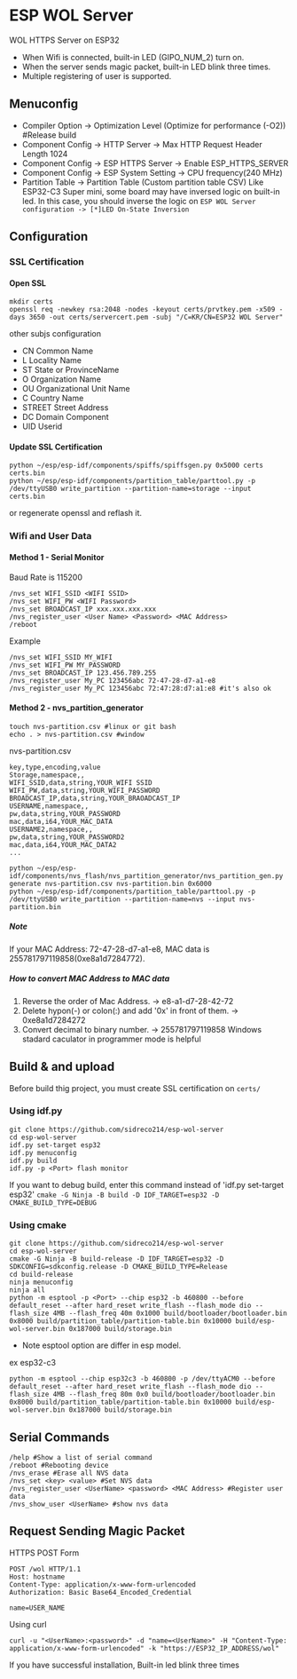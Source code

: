 # ESP WOL Server
WOL HTTPS Server on ESP32

* When Wifi is connected, built-in LED (GIPO_NUM_2) turn on.
* When the server sends magic packet, built-in LED blink three times.
* Multiple registering of user is supported.

## Menuconfig
* Compiler Option -> Optimization Level (Optimize for performance (-O2)) #Release build
* Component Config -> HTTP Server -> Max HTTP Request Header Length 1024
* Component Config -> ESP HTTPS Server -> Enable ESP_HTTPS_SERVER 
* Component Config -> ESP System Setting -> CPU frequency(240 MHz)
* Partition Table -> Partition Table (Custom partition table CSV)
Like ESP32-C3 Super mini, some board may have inversed logic on built-in led. In this case, you should inverse the logic on ```ESP WOL Server configuration -> [*]LED On-State Inversion```

## Configuration
### SSL Certification
#### Open SSL
```console
mkdir certs
openssl req -newkey rsa:2048 -nodes -keyout certs/prvtkey.pem -x509 -days 3650 -out certs/servercert.pem -subj "/C=KR/CN=ESP32 WOL Server"
```
other subjs configuration
* CN      Common Name
* L       Locality Name
* ST      State or ProvinceName
* O       Organization Name
* OU      Organizational Unit Name
* C       Country Name
* STREET  Street Address
* DC      Domain Component
* UID     Userid

#### Update SSL Certification
```console
python ~/esp/esp-idf/components/spiffs/spiffsgen.py 0x5000 certs certs.bin
python ~/esp/esp-idf/components/partition_table/parttool.py -p /dev/ttyUSB0 write_partition --partition-name=storage --input certs.bin
```
or regenerate openssl and reflash it.

### Wifi and User Data
#### Method 1 - Serial Monitor
Baud Rate is 115200
```console
/nvs_set WIFI_SSID <WIFI SSID>
/nvs_set WIFI_PW <WIFI Password>
/nvs_set BROADCAST_IP xxx.xxx.xxx.xxx
/nvs_register_user <User Name> <Password> <MAC Address>
/reboot
```

Example
```console
/nvs_set WIFI_SSID MY_WIFI
/nvs_set WIFI_PW MY_PASSWORD
/nvs_set BROADCAST_IP 123.456.789.255
/nvs_register_user My_PC 123456abc 72-47-28-d7-a1-e8
/nvs_register_user My_PC 123456abc 72:47:28:d7:a1:e8 #it's also ok
```

#### Method 2 - nvs_partition_generator
```console
touch nvs-partition.csv #linux or git bash
echo . > nvs-partition.csv #window
```

nvs-partition.csv
```console
key,type,encoding,value
Storage,namespace,,
WIFI_SSID,data,string,YOUR_WIFI SSID
WIFI_PW,data,string,YOUR_WIFI_PASSWORD
BROADCAST_IP,data,string,YOUR_BRAOADCAST_IP
USERNAME,namespace,,
pw,data,string,YOUR_PASSWORD
mac,data,i64,YOUR_MAC_DATA
USERNAME2,namespace,,
pw,data,string,YOUR_PASSWORD2
mac,data,i64,YOUR_MAC_DATA2
...
```

```console
python ~/esp/esp-idf/components/nvs_flash/nvs_partition_generator/nvs_partition_gen.py generate nvs-partition.csv nvs-partition.bin 0x6000
python ~/esp/esp-idf/components/partition_table/parttool.py -p /dev/ttyUSB0 write_partition --partition-name=nvs --input nvs-partition.bin
```

##### Note
If your MAC Address: 72-47-28-d7-a1-e8, MAC data is 255781797119858(0xe8a1d7284772).

##### How to convert MAC Address to MAC data
1. Reverse the order of Mac Address. -> e8-a1-d7-28-42-72
2. Delete hypon(-) or colon(:) and add '0x' in front of them. ->   0xe8a1d7284272
3. Convert decimal to binary number. -> 255781797119858
Windows stadard caculator in programmer mode is helpful

## Build & and upload
Before build thig project, you must create SSL certification on ```certs/```
### Using idf.py
```console
git clone https://github.com/sidreco214/esp-wol-server
cd esp-wol-server
idf.py set-target esp32
idf.py menuconfig
idf.py build
idf.py -p <Port> flash monitor
```
If you want to debug build, enter this command instead of 'idf.py set-target esp32'
```cmake -G Ninja -B build -D IDF_TARGET=esp32 -D CMAKE_BUILD_TYPE=DEBUG```

### Using cmake
```console
git clone https://github.com/sidreco214/esp-wol-server
cd esp-wol-server
cmake -G Ninja -B build-release -D IDF_TARGET=esp32 -D SDKCONFIG=sdkconfig.release -D CMAKE_BUILD_TYPE=Release
cd build-release
ninja menuconfig
ninja all
python -m esptool -p <Port> --chip esp32 -b 460800 --before default_reset --after hard_reset write_flash --flash_mode dio --flash_size 4MB --flash_freq 40m 0x1000 build/bootloader/bootloader.bin 0x8000 build/partition_table/partition-table.bin 0x10000 build/esp-wol-server.bin 0x187000 build/storage.bin
```
* Note esptool option are differ in esp model.

ex esp32-c3
```console
python -m esptool --chip esp32c3 -b 460800 -p /dev/ttyACM0 --before default_reset --after hard_reset write_flash --flash_mode dio --flash_size 4MB --flash_freq 80m 0x0 build/bootloader/bootloader.bin 0x8000 build/partition_table/partition-table.bin 0x10000 build/esp-wol-server.bin 0x187000 build/storage.bin
```

## Serial Commands
```console
/help #Show a list of serial command
/reboot #Rebooting device
/nvs_erase #Erase all NVS data
/nvs_set <key> <value> #Set NVS data
/nvs_register_user <UserName> <password> <MAC Address> #Register user data
/nvs_show_user <UserName> #show nvs data
```

## Request Sending Magic Packet
HTTPS POST Form
```console
POST /wol HTTP/1.1
Host: hostname
Content-Type: application/x-www-form-urlencoded
Authorization: Basic Base64_Encoded_Credential

name=USER_NAME
```

Using curl
```console
curl -u "<UserName>:<password>" -d "name=<UserName>" -H "Content-Type: application/x-www-form-urlencoded" -k "https://ESP32_IP_ADDRESS/wol"
```
If you have successful installation, Built-in led blink three times